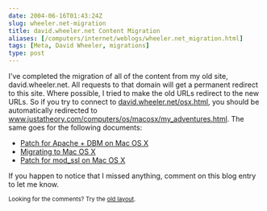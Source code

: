 ```yaml
--- 
date: 2004-06-16T01:43:24Z
slug: wheeler.net-migration
title: david.wheeler.net Content Migration
aliases: [/computers/internet/weblogs/wheeler.net_migration.html]
tags: [Meta, David Wheeler, migrations]
type: post
---
```


<p>I've completed the migration of all of the content from my old site,
david.wheeler.net. All requests to that domain will get a permanent redirect
to this site. Where possible, I tried to make the old URLs redirect to the new
URLs. So if you try to connect to <a href="http://david.wheeler.net/osx.html" title="The Old Mac OS X Adventures URL">david.wheeler.net/osx.html</a>, you should
be automatically redirected to <a href="/computers/os/macosx/my_adventures.html">www.justatheory.com/computers/os/macosx/my_adventures.html</a>. The same goes for the following documents:</p>

<ul>
  <li><a href="/2004/06/wheeler.net-migration/apache_dbm.patch">Patch for Apache + DBM on Mac OS X</a></li>
  <li><a href="/2004/06/wheeler.net-migration/migrating_to_macosx.pdf">Migrating to Mac OS X</a></li>
  <li><a href="/2004/06/wheeler.net-migration/mod_ssl_dylib.patch">Patch for mod_ssl on Mac OS X</a></li>
</ul>

<p>If you happen to notice that I missed anything, comment on this blog entry to let me know.</p>

<p class="past"><small>Looking for the comments? Try the <a rel="nofollow" href="//past.justatheory.com/computers/internet/weblogs/wheeler.net_migration.html">old layout</a>.</small></p>


